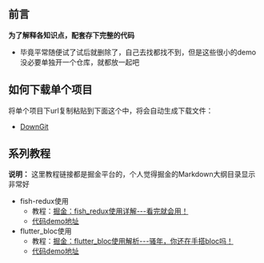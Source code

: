 ## 前言

**为了解释各知识点，配套存下完整的代码**

- 毕竟平常随便试了试后就删除了，自己去找都找不到，但是这些很小的demo没必要单独开一个仓库，就都放一起吧

## 如何下载单个项目

将单个项目下url复制粘贴到下面这个中，将会自动生成下载文件：

- [DownGit](https://minhaskamal.github.io/DownGit/#/home)

## 系列教程

**说明：** 这里教程链接都是掘金平台的，个人觉得掘金的Markdown大纲目录显示非常好

- fish-redux使用
  - 教程：[掘金：fish_redux使用详解---看完就会用！](https://juejin.im/post/6860029460524040199)
  - [代码demo地址](https://github.com/CNAD666/ExampleCode/tree/master/Flutter/fish_redux_demo)
- flutter_bloc使用
  - 教程：[掘金：flutter_bloc使用解析---骚年，你还在手搭bloc吗！](https://juejin.im/post/6856268776510504968)
  - [代码demo地址](https://github.com/CNAD666/book_web_manage)

